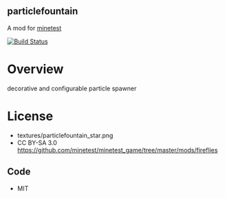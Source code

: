 
particlefountain
-----------------

A mod for [minetest](http://www.minetest.net)

[![Build Status](https://travis-ci.org/damocles-minetest/particlefountain.svg?branch=master)](https://travis-ci.org/damocles-minetest/particlefountain)

# Overview

decorative and configurable particle spawner

# License

* textures/particlefountain_star.png
* CC BY-SA 3.0 https://github.com/minetest/minetest_game/tree/master/mods/fireflies

## Code

* MIT
